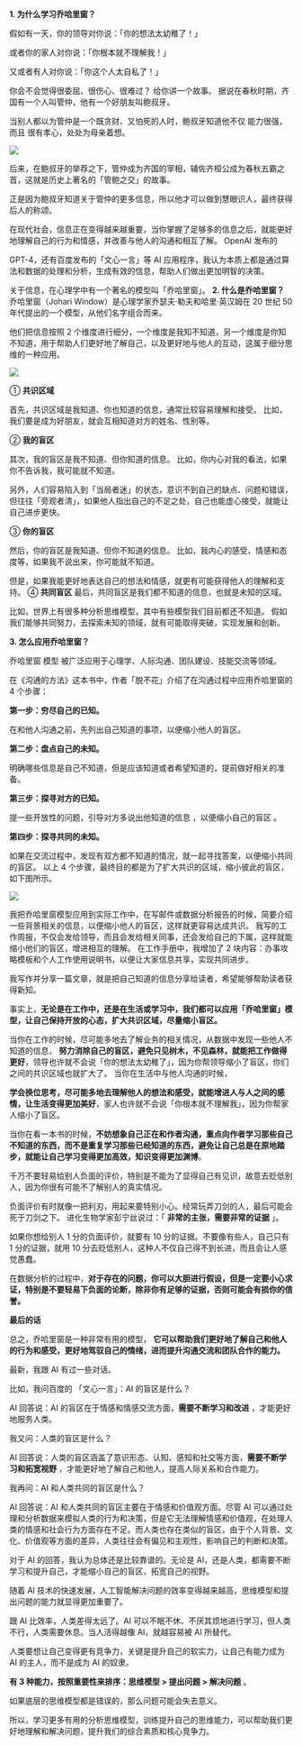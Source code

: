 **1\. 为什么学习乔哈里窗？** 

假如有一天，你的领导对你说：「你的想法太幼稚了！」

或者你的家人对你说：「你根本就不理解我！」

又或者有人对你说：「你这个人太自私了！」


你会不会觉得很委屈、很伤心、很难过？  给你讲一个故事。  据说在春秋时期，齐国有一个人叫管仲，他有一个好朋友叫鲍叔牙。

当别人都以为管仲是一个既贪财、又怕死的人时，鲍叔牙知道他不仅  能力很强，而且  很有孝心，处处为母亲着想。

![](https://mmbiz.qpic.cn/mmbiz_png/giaycic3UNwo3QvztfK13B8wMINnMXPFT76rytKh9TqQ5IsflHE7baDuVsZBSfLg8NYb8F7ic556zlZicgGccd0wBg/640?wx_fmt=png)

后来，在鲍叔牙的举荐之下，管仲成为齐国的宰相，辅佐齐桓公成为春秋五霸之首，这就是历史上著名的「管鲍之交」的故事。

正是因为鲍叔牙知道关于管仲的更多信息，所以他才可以做到慧眼识人，最终获得后人的称颂。

在现代社会，信息正在变得越来越重要，当你掌握了足够多的信息之后，就能更好地理解自己的行为和情感，并改善与他人的沟通和相互了解。  OpenAI 发布的

GPT-4，还有百度发布的「文心一言」等 AI 应用程序，我认为本质上都是通过算法和数据的处理和分析，生成有效的信息，帮助人们做出更加明智的决策。

关于信息，在心理学中有一个著名的模型叫「乔哈里窗」。  **2\. 什么是乔哈里窗？** 乔哈里窗（Johari Window）是心理学家乔瑟夫·勒夫和哈里·英汉姆在 20 世纪 50 年代提出的一个模型，从他们名字组合而来。  

他们把信息按照 2 个维度进行细分，一个维度是我知不知道，另一个维度是你知不知道，用于帮助人们更好地了解自己，以及更好地与他人的互动，这属于细分思维的一种应用。

![](https://mmbiz.qpic.cn/mmbiz_png/giaycic3UNwo3QvztfK13B8wMINnMXPFT7TeDdqCxMQDxlE6JnP6hCMfdFquibicYWtYTFDZ7ticjUvy1dmJltdcOag/640?wx_fmt=png)

① **共识区域** 

首先，共识区域是我知道、你也知道的信息，通常比较容易理解和接受。  比如，我们要是成为好朋友，就会互相知道对方的姓名、性别等。  

② **我的盲区** 

其次，我的盲区是我不知道、但你知道的信息。  比如，你内心对我的看法，如果你不告诉我，我可能就不知道。

另外，人们容易陷入到「当局者迷」的状态，意识不到自己的缺点、问题和错误，但往往「旁观者清」，如果他人指出自己的不足之处，自己也能虚心接受，就能让自己进步更快。

③ **你的盲区** 

然后，你的盲区是我知道、但你不知道的信息。  比如，我内心的感受、情感和态度等，如果我不说出来，你可能就不知道。

但是，如果我能更好地表达自己的想法和情感，就更有可能获得他人的理解和支持。  ④ **共同盲区** 最后，共同盲区是我们都不知道的信息，也就是未知的区域。

比如，世界上有很多种分析思维模型，其中有些模型我们目前都还不知道。  假如我们能够共同努力，去探索未知的领域，就有可能取得突破，实现发展和创新。

**3\. 怎么应用乔哈里窗？** 

乔哈里窗  模型  被广泛应用于心理学、人际沟通、团队建设、技能交流等领域。

在《沟通的方法》这本书中，作者「脱不花」介绍了在沟通过程中应用乔哈里窗的 4 个步骤：  

**第一步：穷尽自己的已知。**

在和他人沟通之前，先列出自己知道的事项，以便缩小他人的盲区。  

**第二步：盘点自己的未知。**

明确哪些信息是自己不知道，但是应该知道或者希望知道的，提前做好相关的准备。  

**第三步：探寻对方的已知。**

提一些开放性的问题，引导对方多说出他知道的信息  ，以便缩小自己的盲区  。  

**第四步：探寻共同的未知。**

如果在交流过程中，发现有双方都不知道的情况，就一起寻找答案，以便缩小共同的盲区。  以上 4 个步骤，最终目的都是为了扩大共识的区域，缩小彼此的盲区，如下图所示。

![](https://mmbiz.qpic.cn/mmbiz_png/giaycic3UNwo3ySfpZvgaMYwTDJMBxh0WGEiaQXibLMrfliaxBuEKYYO0HKXej3kT4oRtZTcbuzPibQk5QaYNdBxOH5g/640?wx_fmt=png)

我把乔哈里窗模型应用到实际工作中，在写邮件或数据分析报告的时候，简要介绍一些背景相关的信息，以便缩小他人的盲区，这样就更容易达成共识。
我写的工作周报，不仅会发给领导，而且会发给相关同事，还会发给自己的下属，这样就能缩小他们的盲区，增进相互的理解。  在工作手册中，我增加了 2 块内容：办事攻略模板和个人工作使用说明书，以便让大家信息共享，实现共同进步。

我写作并分享一篇文章，就是把自己知道的信息分享给读者，希望能够帮助读者获得新知。  

事实上，**无论是在工作中，还是在生活或学习中，我们都可以应用「乔哈里窗」模型，让自己保持开放的心态，扩大共识区域，尽量缩小盲区。**

当你在工作的时候，尽可能多地去了解业务的相关情况，从数据中发现一些他人不知道的信息， **努力消除自己的盲区，避免只见树木，不见森林，就能把工作做得更好**，领导也许就不会说「你的想法太幼稚了」，因为你帮领导缩小了盲区，你们之间的共识区域也就扩大了。  当你在生活中与他人沟通的时候，

**学会换位思考，尽可能多地去理解他人的想法和感受，就能增进人与人之间的感情，让生活变得更加美好**，家人也许就不会说「你根本就不理解我」，因为你帮家人缩小了盲区。  

当你在看一本书的时候，**不妨想象自己正在和作者沟通，重点向作者学习那些自己不知道的东西，而不是重复学习那些已经知道的东西，避免让自己总是在原地踏步，就能让自己学习变得更加高效，知识变得更加渊博**。  

千万不要轻易给别人负面的评价，特别是不能为了显得自己有见识，故意去贬低别人，因为你很有可能不了解别人的真实情况。

负面评价有时就像一把利刃，用起来要特别小心。经常玩弄刀剑的人，最后可能会死于刀剑之下。  进化生物学家彭宁丝说过：「 **非常的主张，需要非常的证据** 」。  

如果你想给别人 1 分的负面评价，就要有 10 分的证据。不要像有些人，自己只有 1 分的证据，就用 10 分去贬低别人，这种人不仅自己得不到长进，而且会让人感觉愚蠢。  

在数据分析的过程中，**对于存在的问题，你可以大胆进行假设，但是一定要小心求证，特别是不要轻易下负面的论断，除非你有足够的证据，否则可能会有损你的信誉。** 

**最后的话**

总之，乔哈里窗是一种非常有用的模型， **它可以帮助我们更好地了解自己和他人的行为和感受，更好地驾驭自己的情绪，进而提升沟通交流和团队合作的能力。**

最新，我跟 AI 有过一些对话。

比如，我问百度的 「文心一言」：AI 的盲区是什么？  

AI 回答说：AI 的盲区在于情感和情感交流方面，**需要不断学习和改进** ，才能更好地服务人类。  

我又问：人类的盲区是什么？  

AI 回答说：人类的盲区涵盖了意识形态、认知、感知和社交等方面，**需要不断学习和拓宽视野** ，才能更好地了解自己和他人，提高人际关系和合作能力。  

我再问：AI 和人类共同的盲区是什么？  

AI 回答说：AI 和人类共同的盲区主要在于情感和价值观方面。尽管 AI 可以通过处理和分析数据来模拟人类的行为和决策，但是它无法理解情感和价值观，在处理人类的情感和社会行为方面存在不足。而人类也存在类似的盲区，由于个人背景、文化、价值观等方面的差异，人类往往会有偏见和主观性，影响自己的判断和决策。

对于 AI 的回答，我认为总体还是比较靠谱的。无论是 AI，还是人类，都需要不断学习和提升自己，才能缩小自己的盲区，拓宽自己的视野。  

随着 AI 技术的快速发展，人工智能解决问题的效率变得越来越高，思维模型和提出问题的能力就显得更加重要了。  

跟 AI 比效率，人类差得太远了。AI 可以不眠不休、不厌其烦地进行学习，但人类不行，人类需要休息。当人活得越像 AI，就越容易被 AI 所替代。

人类要想让自己变得更有竞争力，关键是提升自己的软实力，让自己有能力成为 AI 的主人，而不是成为 AI 的奴隶。  

**有 3 种能力，按照重要性来排序：思维模型 > 提出问题 > 解决问题** 。

如果底层的思维模型都是错误的，那么问题可能会失去意义。

所以，学习更多有用的分析思维模型，训练提升自己的思维能力，可以帮助我们更好地理解和解决问题，提升我们的综合素质和核心竞争力。